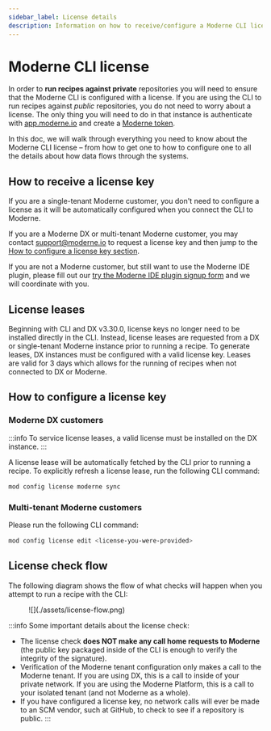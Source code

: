 ```yaml
---
sidebar_label: License details
description: Information on how to receive/configure a Moderne CLI license and how said license is used.
---
```


# Moderne CLI license

In order to **run recipes against private** repositories you will need to ensure that the Moderne CLI is configured with a license. If you are using the CLI to run recipes against _public_ repositories, you do not need to worry about a license. The only thing you will need to do in that instance is authenticate with [app.moderne.io](https://app.moderne.io) and create a [Moderne token](../../moderne-platform/references/moderne-tokens.md).

In this doc, we will walk through everything you need to know about the Moderne CLI license – from how to get one to how to configure one to all the details about how data flows through the systems.

## How to receive a license key

If you are a single-tenant Moderne customer, you don't need to configure a license as it will be automatically configured when you connect the CLI to Moderne.

If you are a Moderne DX or multi-tenant Moderne customer, you may contact [support@moderne.io](mailto:support@moderne.io) to request a license key and then jump to the [How to configure a license key section](#how-to-configure-a-license-key).

If you are not a Moderne customer, but still want to use the Moderne IDE plugin, please fill out our [try the Moderne IDE plugin signup form](https://www.moderne.io/moderne-ide-plugin-signup) and we will coordinate with you.

## License leases

Beginning with CLI and DX v3.30.0, license keys no longer need to be installed directly in the CLI. Instead, license leases are requested from a DX or single-tenant Moderne instance prior to running a recipe. To generate leases, DX instances must be configured with a valid license key. Leases are valid for 3 days which allows for the running of recipes when not connected to DX or Moderne.

## How to configure a license key

### Moderne DX customers

:::info
To service license leases, a valid license must be installed on the DX instance.
:::

A license lease will be automatically fetched by the CLI prior to running a recipe. To explicitly refresh a license lease, run the following CLI command:

```bash
mod config license moderne sync
```

### Multi-tenant Moderne customers

Please run the following CLI command:

```bash
mod config license edit <license-you-were-provided>
```

## License check flow

The following diagram shows the flow of what checks will happen when you attempt to run a recipe with the CLI:

<figure>
  ![](./assets/license-flow.png)
  <figcaption></figcaption>
</figure>

:::info
Some important details about the license check:

* The license check **does NOT make any call home requests to Moderne** (the public key packaged inside of the CLI is enough to verify the integrity of the signature).
* Verification of the Moderne tenant configuration only makes a call to the Moderne tenant. If you are using DX, this is a call to inside of your private network. If you are using the Moderne Platform, this is a call to your isolated tenant (and not Moderne as a whole).
* If you have configured a license key, no network calls will ever be made to an SCM vendor, such at GitHub, to check to see if a repository is public.
:::
